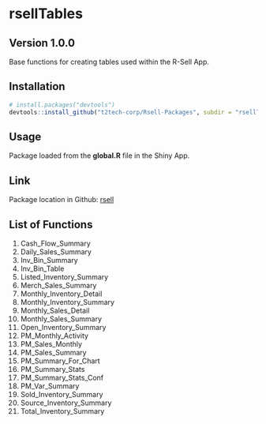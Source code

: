 rsellTables
================

## Version 1.0.0

Base functions for creating tables used within the R-Sell App.

## Installation

``` r
# install.packages("devtools")
devtools::install_github("t2tech-corp/Rsell-Packages", subdir = "rsellTables")
```

## Usage

Package loaded from the **global.R** file in the Shiny App.

## Link

Package location in Github:
[rsell](https://github.com/t2tech-corp/Rsell-Packages/tree/main/rsellTables)

## List of Functions

1.  Cash\_Flow\_Summary
2.  Daily\_Sales\_Summary
3.  Inv\_Bin\_Summary
4.  Inv\_Bin\_Table
5.  Listed\_Inventory\_Summary
6.  Merch\_Sales\_Summary
7.  Monthly\_Inventory\_Detail
8.  Monthly\_Inventory\_Summary
9.  Monthly\_Sales\_Detail
10. Monthly\_Sales\_Summary
11. Open\_Inventory\_Summary
12. PM\_Monthly\_Activity
13. PM\_Sales\_Monthly
14. PM\_Sales\_Summary
15. PM\_Summary\_For\_Chart
16. PM\_Summary\_Stats
17. PM\_Summary\_Stats\_Conf
18. PM\_Var\_Summary
19. Sold\_Inventory\_Summary
20. Source\_Inventory\_Summary
21. Total\_Inventory\_Summary
